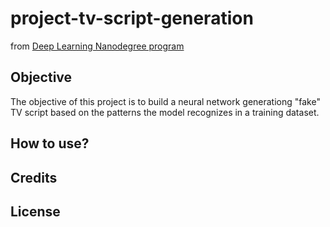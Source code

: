 # project-tv-script-generation
from [Deep Learning Nanodegree program](https://www.udacity.com/course/deep-learning-nanodegree--nd101)

## Objective
The objective of this project is to build a neural network generationg "fake" TV script based on the patterns the model recognizes in a training dataset.

## How to use?

## Credits

## License

